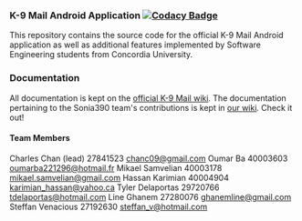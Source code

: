 ### K-9 Mail Android Application [![Codacy Badge](https://api.codacy.com/project/badge/Grade/78d24ff8ec0a4c30aa58e71414f798ec)](https://www.codacy.com?utm_source=github.com&amp;utm_medium=referral&amp;utm_content=LineG/Sonia390&amp;utm_campaign=Badge_Grade)

This repository contains the source code for the official K-9 Mail Android application as well as additional features implemented by Software Engineering students from Concordia University.

### Documentation

All documentation is kept on the [official K-9 Mail wiki](https://k9mail.github.io/documentation.html). The documentation pertaining to the Sonia390 team's contributions is kept in [our wiki](https://github.com/LineG/Sonia390/wiki). Check it out!

#### Team Members

Charles Chan (lead)  27841523    chanc09@gmail.com
Oumar Ba             40003603    oumarba221296@hotmail.fr
Mikael Samvelian     40003178    mikael.samvelian@gmail.com
Hassan Karimian      40004904    karimian_hassan@yahoo.ca
Tyler Delaportas     29720766    tdelaportas@hotmail.com
Line Ghanem          27280076    ghanemline@gmail.com
Steffan Venacious    27192630    steffan_v@hotmail.com